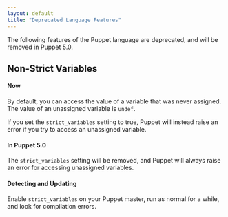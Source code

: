 ```yaml
---
layout: default
title: "Deprecated Language Features"
---
```



The following features of the Puppet language are deprecated, and will be removed in Puppet 5.0.


## Non-Strict Variables

#### Now

By default, you can access the value of a variable that was never assigned. The value of an unassigned variable is `undef`.

If you set the `strict_variables` setting to true, Puppet will instead raise an error if you try to access an unassigned variable.

#### In Puppet 5.0

The `strict_variables` setting will be removed, and Puppet will always raise an error for accessing unassigned variables.

#### Detecting and Updating

Enable `strict_variables` on your Puppet master, run as normal for a while, and look for compilation errors.

